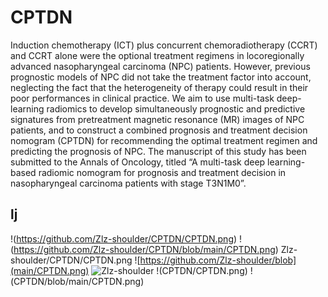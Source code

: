 # CPTDN
Induction chemotherapy (ICT) plus concurrent chemoradiotherapy (CCRT) and CCRT alone were the optional treatment regimens in locoregionally advanced nasopharyngeal carcinoma (NPC) patients. However, previous prognostic models of NPC did not take the treatment factor into account, neglecting the fact that the heterogeneity of therapy could result in their poor performances in clinical practice. We aim to use multi-task deep-learning radiomics to develop simultaneously prognostic and predictive signatures from pretreatment magnetic resonance (MR) images of NPC patients, and to construct a combined prognosis and treatment decision nomogram (CPTDN) for recommending the optimal treatment regimen and predicting the prognosis of NPC. The manuscript of this study has been submitted to the Annals of Oncology, titled “A multi-task deep learning-based radiomic nomogram for prognosis and treatment decision in nasopharyngeal carcinoma patients with stage T3N1M0”.
## lj

!(https://github.com/Zlz-shoulder/CPTDN/CPTDN.png)
!(https://github.com/Zlz-shoulder/CPTDN/blob/main/CPTDN.png)
Zlz-shoulder/CPTDN/CPTDN.png
![https://github.com/Zlz-shoulder/blob](main/CPTDN.png)
![Zlz-shoulder](main/CPTDN.png)
!(CPTDN/CPTDN.png)
!(CPTDN/blob/main/CPTDN.png)
